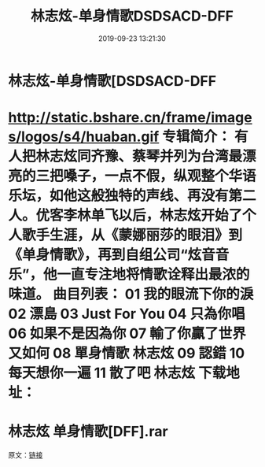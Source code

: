 ﻿---
title: 林志炫-单身情歌DSDSACD-DFF
date: 2019-09-23 13:21:30
categories: WAV车载音乐、镜像
tags: 华语中文
---
# 林志炫-单身情歌[DSDSACD-DFF

http://static.bshare.cn/frame/images/logos/s4/huaban.gif
专辑简介：
有人把林志炫同齐豫、蔡琴并列为台湾最漂亮的三把嗓子，一点不假，纵观整个华语乐坛，如他这般独特的声线、再没有第二人。优客李林单飞以后，林志炫开始了个人歌手生涯，从《蒙娜丽莎的眼泪》到《单身情歌》，再到自组公司“炫音音乐”，他一直专注地将情歌诠释出最浓的味道。
曲目列表：
01 我的眼流下你的淚
02 漂島
03 Just For You
04 只為你唱
06 如果不是因為你
07 輸了你贏了世界又如何
08 單身情歌 林志炫
09 認錯
10 每天想你一遍
11 散了吧 林志炫
下载地址：
==============================
林志炫 单身情歌[DFF].rar
==============================
原文：[链接](https://blog.sina.com.cn/s/blog_1647c7e7601030gzu.html)
